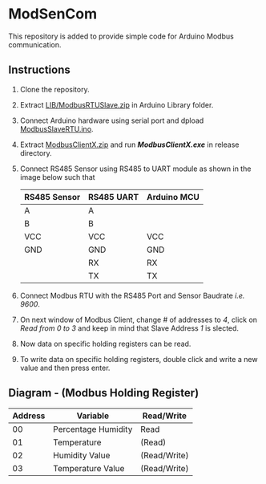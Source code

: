 # ModSenCom
This repository is added to provide simple code for Arduino Modbus communication.

## Instructions
1. Clone the repository.
2. Extract [LIB/ModbusRTUSlave.zip](https://github.com/syedmohiuddinzia/ModSenCom/blob/main/LIB/ModbusRTUSlave.zip) in Arduino Library folder.
3. Connect Arduino hardware using serial port and dpload [ModbusSlaveRTU.ino](https://github.com/syedmohiuddinzia/ModSenCom/blob/main/ModbusSlaveRTU.ino).
4. Extract [ModbusClientX.zip](https://github.com/syedmohiuddinzia/ModSenCom/blob/main/ModbusClientX.zip) and run ***ModbusClientX.exe*** in release directory.
5. Connect RS485 Sensor using RS485 to UART module as shown in the image below such that

    | RS485 Sensor | RS485  UART | Arduino MCU |
    |---------|-------|---------|
    | A       | A     |         |
    | B       | B     |         |
    | VCC     | VCC   | VCC     |
    | GND     | GND   | GND     |
    |         | RX    | RX      |
    |         | TX    | TX      |

6. Connect Modbus RTU with the RS485 Port and Sensor Baudrate *i.e. 9600*.
7. On next window of Modbus Client, change # of addresses to *4*, click on *Read from 0 to 3* and keep in mind that Slave Address *1* is slected.
8. Now data on specific holding registers can be read.
9. To write data on specific holding registers, double click and write a new value and then press enter.

## Diagram - (Modbus Holding Register)
| Address   | Variable              | Read/Write    |
| -------   | --------              | ----------    |
| 00        | Percentage Humidity   | Read          |
| 01        | Temperature           | (Read)        |
| 02        | Humidity Value        | (Read/Write)  |
| 03        | Temperature Value     | (Read/Write)  |
